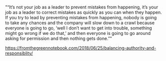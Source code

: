 "“It’s not your job as a leader to prevent mistakes from happening, it’s your job as a leader to correct mistakes as quickly as you can when they happen. If you try to lead by preventing mistakes from happening, nobody is going to take any chances and the company will slow down to a crawl because everyone is going to go, ‘well I don’t want to get into trouble, something might go wrong if we do that,’ and then everyone is going to go around asking for permission and then nothing gets done.”"

https://fromthegreennotebook.com/2018/06/25/balancing-authority-and-responsiblity/

